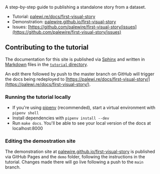 A step-by-step guide to publishing a standalone story from a dataset.

- Tutorial: [palewi.re/docs/first-visual-story](https://palewi.re/docs/first-visual-story/)
- Demonstration: [palewire.github.io/first-visual-story](https://palewire.github.io/first-visual-story/)
- Issues: [https://github.com/palewire/first-visual-story/issues](https://github.com/palewire/first-visual-story/issues)

## Contributing to the tutorial

The documentation for this site is published via [Sphinx](https://www.sphinx-doc.org/en/master/) and written in [Markdown](https://www.markdownguide.org/) files in the [`tutorial` directory](/tutorial/).

An edit there followed by push to the master branch on GitHub will trigger the docs being redeployed to [https://palewi.re/docs/first-visual-story/](https://palewi.re/docs/first-visual-story/).

### Running the tutorial locally

- If you're using [pipenv](https://pipenv.pypa.io/en/latest/) (recommended), start a virtual environment with `pipenv shell`
- Install dependencies with `pipenv install --dev`
- Run `make docs`. You'll be able to see your local version of the docs at localhost:8000

### Editing the demostration site

The demonstration site at [palewire.github.io/first-visual-story](https://palewire.github.io/first-visual-story/) is published via GitHub Pages and the `demo` folder, following the instructions in the tutorial. Changes made there will go live following a push to the `main` branch.
